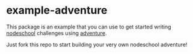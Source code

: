 # example-adventure

This package is an example that you can use to get started writing
[nodeschool](http://nodeschool.io) challenges using
[adventure](https://npmjs.org/package/adventure).

Just fork this repo to start building your very own nodeschool adventure!
